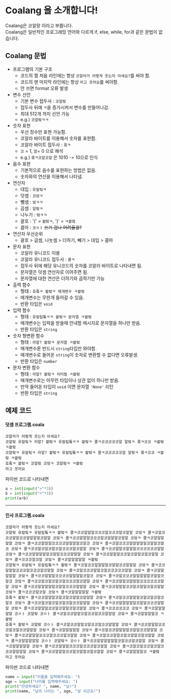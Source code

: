 # Coalang 을 소개합니다!

Coalang은 코알랑 이라고 부릅니다. <br/>
Coalang은 일반적인 프로그래밍 언어와 다르게 if, else, while, for과 같은 문법이 없습니다.

## Coalang 문법
- 프로그램의 기본 구조
    * 코드의 젤 처음 라인에는 항상 `코알라가 어떻게 웃는지 아세요?`를 써야 함.
    * 코드의 맨 마지막 라인에는 항상  `라고 웃어요`를 써야함.
    * 안 쓰면 format 오류 발생
- 변수 선언
    * 기본 변수 접두사 : `코알랔`
    * 접두사 뒤에 `ㅋ`을 증가시켜서 변수를 만들어나감.
    * 최대 512개 까지 선언 가능
    * e.g.) `코알랔ㅋㅋ`
- 숫자 표현
    * 우선 정수만 표현 가능함.
    * 코알라 바이트를 이용해서 숫자를 표현함.
    * 코알라 바이트 접두사 : `콬ㅋ`
    * `코` = 1, `알`= 0 으로 해석
    * e.g.) `콬ㅋ코알코알` 은 1010 -> 10으로 인식
- 음수 표현
    * 기본적으로 음수를 표현하는 방법은 없음.
    * 숫자와의 연산을 이용해서 나타냄.
- 연산자
    * 대입 : `유칼맄ㅋ`
    * 덧셈 : `코앜ㅋ`
    * 뺄셈 : `앜ㅋㅋ`
    * 곱셈 : `알랔ㅋ`
    * 나누기 : `랔ㅋㅋ`
    * 괄호 : '(' = `콸랔ㅋ`, ')' = `ㅋ콸랔`
    * 콤마 : `코ㅇㅏ` <del>쓰기 겁나 어려울걸?</del>
- 연산자 우선순위
    * 괄호 > 곱셈, 나눗셈 > 더하기, 빼기 > 대입 > 콤마
- 문자 표현
    * 코알라 유니코드 이용
    * 코알라 유니코드 접두사 : `콜ㅋ`
    * 접두사 뒤에 해당 유니코드의 숫자를 코알라 바이트로 나타내면 됨.
    * 문자열은 덧셈 연산자로 이어주면 됨.
    * 문자열에 대한 연산은 더하기와 곱하기만 가능
- 출력 함수
    * 형태 : `호줔ㅋ 콸랔ㅋ 매개변수 ㅋ콸랔`
    * 매개변수는 무한개 들어갈 수 있음.
    * 반환 타입은 `void`
- 입력 함수
    * 형태 : `유칼립퉄ㅋㅋ 콸랔ㅋ 문자열 ㅋ콸랔`
    * 매개변수는 입력을 받을때 안내할 메시지로 문자열을 하나만 받음.
    * 반환 타입은 `string`
- 숫자 형변환 함수
    * 형태 : `라알? 콸랔ㅋ 문자열 ㅋ콸랔`
    * 매개변수론 반드시 `string`타입만 와야함.
    * 매개변수로 들어온 `string`이 숫자로 변환할 수 없다면 오류발생.
    * 반환 타입은 `number`
- 문자 변환 함수
    * 형태 : `라알? 콸랔ㅋ 리터럴 ㅋ콸랔`
    * 매개변수로는 아무런 타입이나 상관 없이 하나만 받음.
    * 만약 들어온 타입이 `void` 이면 문자열 `'None'` 리턴
    * 반환 타입은 `string`

## 예제 코드
#### 덧셈 프로그램.coala
```
코알라가 어떻게 웃는지 아세요?
코알랔 유칼맄ㅋ 라알? 콸랔ㅋ 유칼립퉄ㅋㅋ 콸랔ㅋ 콜ㅋ코코코코코알 알랔ㅋ 콬ㅋ코코 ㅋ콸랔 ㅋ콸랔
코알랔ㅋ 유칼맄ㅋ 라알? 콸랔ㅋ 유칼립퉄ㅋㅋ 콸랔ㅋ 콜ㅋ코코코코코알 알랔ㅋ 콬ㅋ코코 ㅋ콸랔 ㅋ콸랔
호줔ㅋ 콸랔ㅋ 코알랔 코앜ㅋ 코알랔ㅋ ㅋ콸랔
라고 웃어요
```
파이썬 코드로 나타내면
```python
a = int(input(">"*3))
b = int(input(">"*3))
print(a+b)
```

----
#### 인사 프로그램.coala
```
코알라가 어떻게 웃는지 아세요?
코알랔 유칼맄ㅋ 유칼립퉄ㅋㅋ 콸랔ㅋ 콜ㅋ코코알알알코코코알코코코알코알알 코앜ㅋ 콜ㅋ코알코코코알알코코알알알알코알알 코앜ㅋ 콜ㅋ코코알알알코코코알코알알알코알알 코앜ㅋ 콜ㅋ코알알알알알 코앜ㅋ 콜ㅋ코코알알알코코코코알알알알코알코 코앜ㅋ 콜ㅋ코알코코코알알알알알코알알코알코 코앜ㅋ 콜ㅋ코코알코알코알코알코코코알코알알 코앜ㅋ 콜ㅋ코코알알코알알알코코코코코코알알 코앜ㅋ 콜ㅋ코코알알알알알코알알코코코알알알 코앜ㅋ 콜ㅋ코코알알알코코알코알알코알코알알 코앜ㅋ 콜ㅋ코코코알코알 코앜ㅋ 콜ㅋ코알알알알알 ㅋ콸랔
코알랔ㅋ 유칼맄ㅋ 유칼립퉄ㅋㅋ 콸랔ㅋ 콜ㅋ코알코코알알알알코알알코코알알알 코앜ㅋ 콜ㅋ코코알알알코코코알코코코알코알알 코앜ㅋ 콜ㅋ코알코코코알알코알코코코코코알알 코앜ㅋ 콜ㅋ코알알알알알 코앜ㅋ 콜ㅋ코코알알알코코코코알알알알코알코 코앜ㅋ 콜ㅋ코알코코코알알알알알코알알코알코 코앜ㅋ 콜ㅋ코코알코알코알코알코코코알코알알 코앜ㅋ 콜ㅋ코코알알코알알알코코코코코코알알 코앜ㅋ 콜ㅋ코코알알알알알코알알코코코알알알 코앜ㅋ 콜ㅋ코코알알알코코알코알알코알코알알 코앜ㅋ 콜ㅋ코코코알코알 코앜ㅋ 콜ㅋ코알알알알알 ㅋ콸랔
호줔ㅋ 콸랔ㅋ 콜ㅋ코코알알알코알코알코알알코알알알 코앜ㅋ 콜ㅋ코알코코알알알코알코알코알코알코 코앜ㅋ 콜ㅋ코코알코알코알코알코알코코알알알 코앜ㅋ 콜ㅋ코코알알알알알코알알코코코알알알 코앜ㅋ 콜ㅋ코코알알알코코알코알알코알코알알 코앜ㅋ 콜ㅋ코코코코코코 코앜ㅋ 콜ㅋ코알알알알알 코ㅇㅏ 코알랔 코ㅇㅏ 콜ㅋ코알코코알알코알코코알코코알알알 코앜ㅋ 콜ㅋ코알알알알코 ㅋ콸랔
호줔ㅋ 콸랔ㅋ 코알랔 코ㅇㅏ 콜ㅋ코알코코알알코알코코알코코알알알 코앜ㅋ 콜ㅋ코코알알알코코코알코알코코알알알 코앜ㅋ 콜ㅋ코알알알알알 코앜ㅋ 콜ㅋ코알코코알알알알코알알코코알알알 코앜ㅋ 콜ㅋ코코알알알코코코알코코코알코알알 코앜ㅋ 콜ㅋ코알코코알알코알코알알코알코알알 코앜ㅋ 콜ㅋ코알알알알알 코ㅇㅏ 코알랔ㅋ 코ㅇㅏ 콜ㅋ코코알알알알알알코알코코알코알알 코앜ㅋ 콜ㅋ코알알알알알 코앜ㅋ 콜ㅋ코코알알알코코코알코코코알코알알 코앜ㅋ 콜ㅋ코알코알코코알코알코코코알알알알 코앜ㅋ 콜ㅋ코코알알알코코알코알알코알코알알 코앜ㅋ 콜ㅋ코알알알알코 ㅋ콸랔
라고 웃어요
```
파이썬 코드로 나타내면
```python
name = input("이름을 입력해주세요: ")
age = input("나이를 입력해주세요: ")
print("안녕하세요? ", name, "님!")
print(name, "님의 나이는 ", age, "살 이군요!")
```